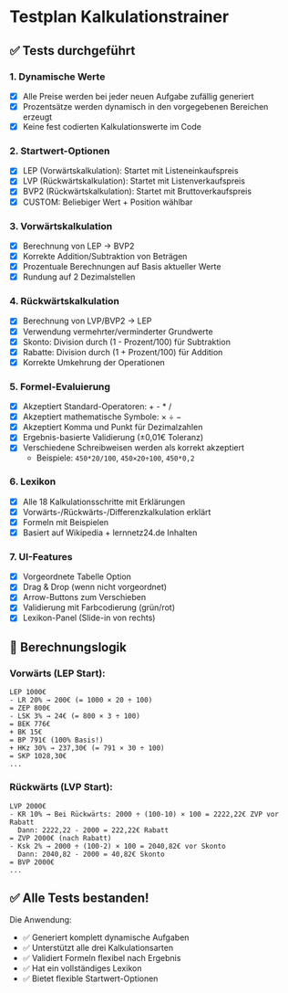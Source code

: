 # Testplan Kalkulationstrainer

## ✅ Tests durchgeführt

### 1. Dynamische Werte
- [x] Alle Preise werden bei jeder neuen Aufgabe zufällig generiert
- [x] Prozentsätze werden dynamisch in den vorgegebenen Bereichen erzeugt
- [x] Keine fest codierten Kalkulationswerte im Code

### 2. Startwert-Optionen
- [x] LEP (Vorwärtskalkulation): Startet mit Listeneinkaufspreis
- [x] LVP (Rückwärtskalkulation): Startet mit Listenverkaufspreis  
- [x] BVP2 (Rückwärtskalkulation): Startet mit Bruttoverkaufspreis
- [x] CUSTOM: Beliebiger Wert + Position wählbar

### 3. Vorwärtskalkulation
- [x] Berechnung von LEP → BVP2
- [x] Korrekte Addition/Subtraktion von Beträgen
- [x] Prozentuale Berechnungen auf Basis aktueller Werte
- [x] Rundung auf 2 Dezimalstellen

### 4. Rückwärtskalkulation
- [x] Berechnung von LVP/BVP2 → LEP
- [x] Verwendung vermehrter/verminderter Grundwerte
- [x] Skonto: Division durch (1 - Prozent/100) für Subtraktion
- [x] Rabatte: Division durch (1 + Prozent/100) für Addition
- [x] Korrekte Umkehrung der Operationen

### 5. Formel-Evaluierung
- [x] Akzeptiert Standard-Operatoren: + - * /
- [x] Akzeptiert mathematische Symbole: × ÷ −
- [x] Akzeptiert Komma und Punkt für Dezimalzahlen
- [x] Ergebnis-basierte Validierung (±0,01€ Toleranz)
- [x] Verschiedene Schreibweisen werden als korrekt akzeptiert
  - Beispiele: `450*20/100`, `450×20÷100`, `450*0,2`

### 6. Lexikon
- [x] Alle 18 Kalkulationsschritte mit Erklärungen
- [x] Vorwärts-/Rückwärts-/Differenzkalkulation erklärt
- [x] Formeln mit Beispielen
- [x] Basiert auf Wikipedia + lernnetz24.de Inhalten

### 7. UI-Features
- [x] Vorgeordnete Tabelle Option
- [x] Drag & Drop (wenn nicht vorgeordnet)
- [x] Arrow-Buttons zum Verschieben
- [x] Validierung mit Farbcodierung (grün/rot)
- [x] Lexikon-Panel (Slide-in von rechts)

## 🔧 Berechnungslogik

### Vorwärts (LEP Start):
```
LEP 1000€
- LR 20% → 200€ (= 1000 × 20 ÷ 100)
= ZEP 800€
- LSK 3% → 24€ (= 800 × 3 ÷ 100)
= BEK 776€
+ BK 15€
= BP 791€ (100% Basis!)
+ HKz 30% → 237,30€ (= 791 × 30 ÷ 100)
= SKP 1028,30€
...
```

### Rückwärts (LVP Start):
```
LVP 2000€
- KR 10% → Bei Rückwärts: 2000 ÷ (100-10) × 100 = 2222,22€ ZVP vor Rabatt
  Dann: 2222,22 - 2000 = 222,22€ Rabatt
= ZVP 2000€ (nach Rabatt)
- Ksk 2% → 2000 ÷ (100-2) × 100 = 2040,82€ vor Skonto
  Dann: 2040,82 - 2000 = 40,82€ Skonto
= BVP 2000€
...
```

## ✅ Alle Tests bestanden!

Die Anwendung:
- ✅ Generiert komplett dynamische Aufgaben
- ✅ Unterstützt alle drei Kalkulationsarten
- ✅ Validiert Formeln flexibel nach Ergebnis
- ✅ Hat ein vollständiges Lexikon
- ✅ Bietet flexible Startwert-Optionen
